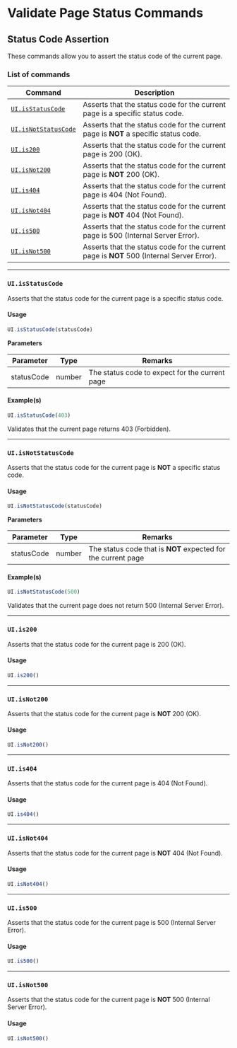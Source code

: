 # Validate Page Status Commands

## Status Code Assertion <a href="#status-code-assertion" id="status-code-assertion"></a>

These commands allow you to assert the status code of the current page.

### List of commands <a href="#list-of-commands" id="list-of-commands"></a>

| Command                                                                                                           | Description                                                                               |
| ----------------------------------------------------------------------------------------------------------------- | ----------------------------------------------------------------------------------------- |
| [`UI.isStatusCode`](https://docs.uilicious.com/scripting/http\_status\_code\_assertion.html#uiisstatuscode)       | Asserts that the status code for the current page is a specific status code.              |
| [`UI.isNotStatusCode`](https://docs.uilicious.com/scripting/http\_status\_code\_assertion.html#uiisnotstatuscode) | Asserts that the status code for the current page is **NOT** a specific status code.      |
| [`UI.is200`](https://docs.uilicious.com/scripting/http\_status\_code\_assertion.html#uiis200)                     | Asserts that the status code for the current page is 200 (OK).                            |
| [`UI.isNot200`](https://docs.uilicious.com/scripting/http\_status\_code\_assertion.html#uisinot200)               | Asserts that the status code for the current page is **NOT** 200 (OK).                    |
| [`UI.is404`](https://docs.uilicious.com/scripting/http\_status\_code\_assertion.html#usis404)                     | Asserts that the status code for the current page is 404 (Not Found).                     |
| [`UI.isNot404`](https://docs.uilicious.com/scripting/http\_status\_code\_assertion.html#uiisnot404)               | Asserts that the status code for the current page is **NOT** 404 (Not Found).             |
| [`UI.is500`](https://docs.uilicious.com/scripting/http\_status\_code\_assertion.html#uiis500)                     | Asserts that the status code for the current page is 500 (Internal Server Error).         |
| [`UI.isNot500`](https://docs.uilicious.com/scripting/http\_status\_code\_assertion.html#uiisnot500)               | Asserts that the status code for the current page is **NOT** 500 (Internal Server Error). |

***

### `UI.isStatusCode` <a href="#uiisstatuscode" id="uiisstatuscode"></a>

Asserts that the status code for the current page is a specific status code.

#### Usage <a href="#usage" id="usage"></a>

```javascript
UI.isStatusCode(statusCode)
```

**Parameters**

| Parameter  | Type   | Remarks                                        |
| ---------- | ------ | ---------------------------------------------- |
| statusCode | number | The status code to expect for the current page |

#### Example(s) <a href="#examples" id="examples"></a>

```javascript
UI.isStatusCode(403)
```

Validates that the current page returns 403 (Forbidden).

***

### `UI.isNotStatusCode` <a href="#uiisnotstatuscode" id="uiisnotstatuscode"></a>

Asserts that the status code for the current page is **NOT** a specific status code.

#### Usage <a href="#usage" id="usage"></a>

```javascript
UI.isNotStatusCode(statusCode)
```

**Parameters**

| Parameter  | Type   | Remarks                                                       |
| ---------- | ------ | ------------------------------------------------------------- |
| statusCode | number | The status code that is **NOT** expected for the current page |

#### Example(s) <a href="#examples" id="examples"></a>

```javascript
UI.isNotStatusCode(500)
```

Validates that the current page does not return 500 (Internal Server Error).

***

### `UI.is200` <a href="#uiis200" id="uiis200"></a>

Asserts that the status code for the current page is 200 (OK).

#### Usage <a href="#usage" id="usage"></a>

```javascript
UI.is200()
```

***

### `UI.isNot200` <a href="#uiisnot200" id="uiisnot200"></a>

Asserts that the status code for the current page is **NOT** 200 (OK).

#### Usage <a href="#usage" id="usage"></a>

```javascript
UI.isNot200()
```

***

### `UI.is404` <a href="#uiis404" id="uiis404"></a>

Asserts that the status code for the current page is 404 (Not Found).

#### Usage <a href="#usage" id="usage"></a>

```javascript
UI.is404()
```

***

### `UI.isNot404` <a href="#uiisnot404" id="uiisnot404"></a>

Asserts that the status code for the current page is **NOT** 404 (Not Found).

#### Usage <a href="#usage" id="usage"></a>

```javascript
UI.isNot404()
```

***

### `UI.is500` <a href="#uiis500" id="uiis500"></a>

Asserts that the status code for the current page is 500 (Internal Server Error).

#### Usage <a href="#usage" id="usage"></a>

```javascript
UI.is500()
```

***

### `UI.isNot500` <a href="#uiisnot500" id="uiisnot500"></a>

Asserts that the status code for the current page is **NOT** 500 (Internal Server Error).

#### Usage <a href="#usage" id="usage"></a>

```javascript
UI.isNot500()
```
